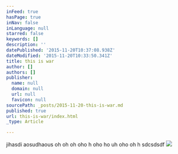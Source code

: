 ```yaml
---
inFeed: true
hasPage: true
inNav: false
inLanguage: null
starred: false
keywords: []
description: ''
datePublished: '2015-11-20T10:37:08.938Z'
dateModified: '2015-11-20T10:33:50.341Z'
title: this is war
author: []
authors: []
publisher:
  name: null
  domain: null
  url: null
  favicon: null
sourcePath: _posts/2015-11-20-this-is-war.md
published: true
url: this-is-war/index.html
_type: Article

---
```

jihasdi aosudhaous oh oh oh oho   h oho ho uh oho oh h   sdcsdsdf
![](https://the-grid-user-content.s3-us-west-2.amazonaws.com/f7affd87-9dbc-41a6-927d-90155fc6610c.jpg)